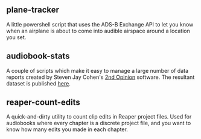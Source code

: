 ## plane-tracker

A little powershell script that uses the ADS-B Exchange API to let you know when an airplane is about to come into audible airspace around a location you set.

## audiobook-stats

A couple of scripts which make it easy to manage a large number of data reports created by Steven Jay Cohen's [2nd Opinion](https://stevenjaycohen.com/2ndopinion/) software. The resultant dataset is published [here](https://docs.google.com/spreadsheets/d/e/2PACX-1vTckR6edf8DZZN6qKDEisn4JvHTs-tG8kzxq3coDeW_laVbvlLBJBNzCe_sxwGqfJvpNwC_gTMwYcTo/pubhtml).

## reaper-count-edits

A quick-and-dirty utility to count clip edits in Reaper project files. Used for audiobooks where every chapter is a discrete project file, and you want to know how many edits you made in each chapter.
